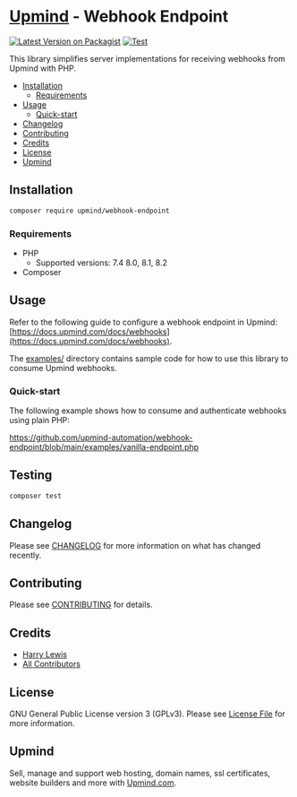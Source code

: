 # [Upmind](https://github.com/upmind-automation) - Webhook Endpoint

[![Latest Version on Packagist](https://img.shields.io/packagist/v/upmind/provision-provider-shared-hosting.svg?style=flat-square)](https://packagist.org/packages/upmind/provision-provider-shared-hosting)
[![Test](https://github.com/upmind-automation/webhook-endpoint/actions/workflows/test.yml/badge.svg)](https://github.com/upmind-automation/webhook-endpoint/actions/workflows/test.yml)

This library simplifies server implementations for receiving webhooks from Upmind with PHP.

- [Installation](#installation)
  - [Requirements](#requirements)
- [Usage](#usage)
  - [Quick-start](#quick-start)
- [Changelog](#changelog)
- [Contributing](#contributing)
- [Credits](#credits)
- [License](#license)
- [Upmind](#upmind)

## Installation

```bash
composer require upmind/webhook-endpoint
```

### Requirements

- PHP
  - Supported versions: 7.4 8.0, 8.1, 8.2
- Composer

## Usage

Refer to the following guide to configure a webhook endpoint in Upmind: [https://docs.upmind.com/docs/webhooks](https://docs.upmind.com/docs/webhooks).

The [examples/](/examples) directory contains sample code for how to use this library to consume Upmind webhooks.

### Quick-start

The following example shows how to consume and authenticate webhooks using plain PHP:

https://github.com/upmind-automation/webhook-endpoint/blob/main/examples/vanilla-endpoint.php

## Testing

```bash
composer test
```

## Changelog

Please see [CHANGELOG](CHANGELOG.md) for more information on what has changed recently.

## Contributing

Please see [CONTRIBUTING](CONTRIBUTING.md) for details.

## Credits

 - [Harry Lewis](https://github.com/uphlewis)
 - [All Contributors](../../contributors)

## License

GNU General Public License version 3 (GPLv3). Please see [License File](LICENSE.md) for more information.

## Upmind

Sell, manage and support web hosting, domain names, ssl certificates, website builders and more with [Upmind.com](https://upmind.com/start).
